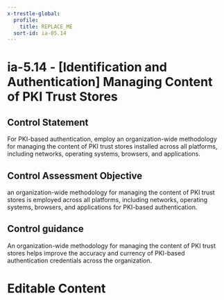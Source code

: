 ```yaml
---
x-trestle-global:
  profile:
    title: REPLACE_ME
  sort-id: ia-05.14
---
```


# ia-5.14 - \[Identification and Authentication\] Managing Content of PKI Trust Stores

## Control Statement

For PKI-based authentication, employ an organization-wide methodology for managing the content of PKI trust stores installed across all platforms, including networks, operating systems, browsers, and applications.

## Control Assessment Objective

an organization-wide methodology for managing the content of PKI trust stores is employed across all platforms, including networks, operating systems, browsers, and applications for PKI-based authentication.

## Control guidance

An organization-wide methodology for managing the content of PKI trust stores helps improve the accuracy and currency of PKI-based authentication credentials across the organization.

# Editable Content

<!-- Make additions and edits below -->
<!-- The above represents the contents of the control as received by the profile, prior to additions. -->
<!-- If the profile makes additions to the control, they will appear below. -->
<!-- The above markdown may not be edited but you may edit the content below, and/or introduce new additions to be made by the profile. -->
<!-- If there is a yaml header at the top, parameter values may be edited. Use --set-parameters to incorporate the changes during assembly. -->
<!-- The content here will then replace what is in the profile for this control, after running profile-assemble. -->
<!-- The current profile has no added parts for this control, but you may add new ones here. -->
<!-- Each addition must have a heading either of the form ## Control my_addition_name -->
<!-- or ## Part a. (where the a. refers to one of the control statement labels.) -->
<!-- "## Control" parts are new parts added after the statement part. -->
<!-- "## Part" parts are new parts added into the top-level statement part with that label. -->
<!-- Subparts may be added with nested hash levels of the form ### My Subpart Name -->
<!-- underneath the parent ## Control or ## Part being added -->
<!-- See https://ibm.github.io/compliance-trestle/tutorials/ssp_profile_catalog_authoring/ssp_profile_catalog_authoring for guidance. -->
